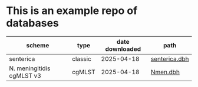 # This is an example repo of databases

| scheme | type | date downloaded | path |
| ------ | ---- | --------------- | ---- |
| senterica | classic | 2025-04-18 | [senterica.dbh](/data/senterica.dbh) |
| N. meningitidis cgMLST v3 | cgMLST | 2025-04-18 | [Nmen.dbh](/data/Nmen.dbh) |

